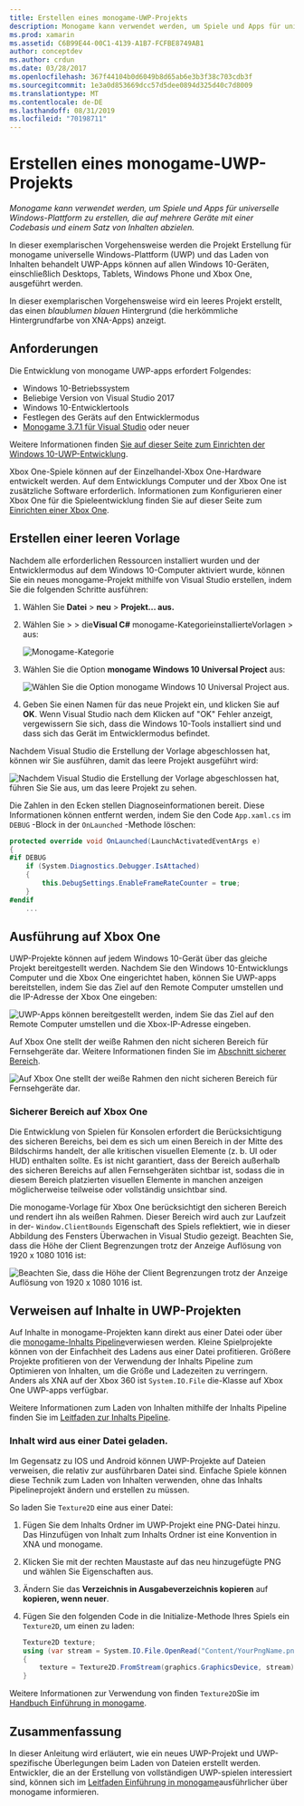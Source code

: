 ```yaml
---
title: Erstellen eines monogame-UWP-Projekts
description: Monogame kann verwendet werden, um Spiele und Apps für universelle Windows-Plattform zu erstellen, die auf mehrere Geräte mit einer Codebasis und einem Satz von Inhalten abzielen.
ms.prod: xamarin
ms.assetid: C6B99E44-00C1-4139-A1B7-FCFBE8749AB1
author: conceptdev
ms.author: crdun
ms.date: 03/28/2017
ms.openlocfilehash: 367f44104b0d6049b8d65ab6e3b3f38c703cdb3f
ms.sourcegitcommit: 1e3a0d853669dcc57d5dee0894d325d40c7d8009
ms.translationtype: MT
ms.contentlocale: de-DE
ms.lasthandoff: 08/31/2019
ms.locfileid: "70198711"
---
```

# <a name="creating-a-monogame-uwp-project"></a>Erstellen eines monogame-UWP-Projekts

_Monogame kann verwendet werden, um Spiele und Apps für universelle Windows-Plattform zu erstellen, die auf mehrere Geräte mit einer Codebasis und einem Satz von Inhalten abzielen._

In dieser exemplarischen Vorgehensweise werden die Projekt Erstellung für monogame universelle Windows-Plattform (UWP) und das Laden von Inhalten behandelt UWP-Apps können auf allen Windows 10-Geräten, einschließlich Desktops, Tablets, Windows Phone und Xbox One, ausgeführt werden.

In dieser exemplarischen Vorgehensweise wird ein leeres Projekt erstellt, das einen *blaublumen blauen* Hintergrund (die herkömmliche Hintergrundfarbe von XNA-Apps) anzeigt.

## <a name="requirements"></a>Anforderungen

Die Entwicklung von monogame UWP-apps erfordert Folgendes:

- Windows 10-Betriebssystem
- Beliebige Version von Visual Studio 2017
- Windows 10-Entwicklertools
- Festlegen des Geräts auf den Entwicklermodus
- [Monogame 3.7.1 für Visual Studio](http://community.monogame.net/t/monogame-3-7-1-release/11173) oder neuer

Weitere Informationen finden [Sie auf dieser Seite zum Einrichten der Windows 10-UWP-Entwicklung](https://msdn.microsoft.com/windows/uwp/get-started/get-set-up).

Xbox One-Spiele können auf der Einzelhandel-Xbox One-Hardware entwickelt werden. Auf dem Entwicklungs Computer und der Xbox One ist zusätzliche Software erforderlich. Informationen zum Konfigurieren einer Xbox One für die Spieleentwicklung finden Sie auf dieser Seite zum [Einrichten einer Xbox One](https://msdn.microsoft.com/windows/uwp/xbox-apps/index).

## <a name="creating-an-empty-template"></a>Erstellen einer leeren Vorlage

Nachdem alle erforderlichen Ressourcen installiert wurden und der Entwicklermodus auf dem Windows 10-Computer aktiviert wurde, können Sie ein neues monogame-Projekt mithilfe von Visual Studio erstellen, indem Sie die folgenden Schritte ausführen:

1. Wählen Sie **Datei** > **neu** > **Projekt... aus.**
1. Wählen Sie >  > die**Visual C#**  monogame-KategorieinstallierteVorlagen > aus:

    ![](uwp-images/image1.png "Monogame-Kategorie")

1. Wählen Sie die Option **monogame Windows 10 Universal Project** aus:

    ![](uwp-images/image2.png "Wählen Sie die Option monogame Windows 10 Universal Project aus.")

1. Geben Sie einen Namen für das neue Projekt ein, und klicken Sie auf **OK**.
Wenn Visual Studio nach dem Klicken auf "OK" Fehler anzeigt, vergewissern Sie sich, dass die Windows 10-Tools installiert sind und dass sich das Gerät im Entwicklermodus befindet.

Nachdem Visual Studio die Erstellung der Vorlage abgeschlossen hat, können wir Sie ausführen, damit das leere Projekt ausgeführt wird:

![](uwp-images/image3.png "Nachdem Visual Studio die Erstellung der Vorlage abgeschlossen hat, führen Sie Sie aus, um das leere Projekt zu sehen.")

Die Zahlen in den Ecken stellen Diagnoseinformationen bereit. Diese Informationen können entfernt werden, indem Sie den Code `App.xaml.cs` im `DEBUG` -Block in der `OnLaunched` -Methode löschen:


```csharp
protected override void OnLaunched(LaunchActivatedEventArgs e)
{
#if DEBUG
    if (System.Diagnostics.Debugger.IsAttached)
    {
        this.DebugSettings.EnableFrameRateCounter = true;
    }
#endif
    ...
```

## <a name="running-on-xbox-one"></a>Ausführung auf Xbox One

UWP-Projekte können auf jedem Windows 10-Gerät über das gleiche Projekt bereitgestellt werden. Nachdem Sie den Windows 10-Entwicklungs Computer und die Xbox One eingerichtet haben, können Sie UWP-apps bereitstellen, indem Sie das Ziel auf den Remote Computer umstellen und die IP-Adresse der Xbox One eingeben:

![](uwp-images/remote.png "UWP-Apps können bereitgestellt werden, indem Sie das Ziel auf den Remote Computer umstellen und die Xbox-IP-Adresse eingeben.")

Auf Xbox One stellt der weiße Rahmen den nicht sicheren Bereich für Fernsehgeräte dar. Weitere Informationen finden Sie im [Abschnitt sicherer Bereich](#safe-area-on-xbox-one).

![](uwp-images/safearea.png "Auf Xbox One stellt der weiße Rahmen den nicht sicheren Bereich für Fernsehgeräte dar.")

### <a name="safe-area-on-xbox-one"></a>Sicherer Bereich auf Xbox One

Die Entwicklung von Spielen für Konsolen erfordert die Berücksichtigung des sicheren Bereichs, bei dem es sich um einen Bereich in der Mitte des Bildschirms handelt, der alle kritischen visuellen Elemente (z. b. UI oder HUD) enthalten sollte. Es ist nicht garantiert, dass der Bereich außerhalb des sicheren Bereichs auf allen Fernsehgeräten sichtbar ist, sodass die in diesem Bereich platzierten visuellen Elemente in manchen anzeigen möglicherweise teilweise oder vollständig unsichtbar sind.

Die monogame-Vorlage für Xbox One berücksichtigt den sicheren Bereich und rendert ihn als weißen Rahmen. Dieser Bereich wird auch zur Laufzeit in der- `Window.ClientBounds` Eigenschaft des Spiels reflektiert, wie in dieser Abbildung des Fensters Überwachen in Visual Studio gezeigt. Beachten Sie, dass die Höhe der Client Begrenzungen trotz der Anzeige Auflösung von 1920 x 1080 1016 ist:

![](uwp-images/clientbounds.png "Beachten Sie, dass die Höhe der Client Begrenzungen trotz der Anzeige Auflösung von 1920 x 1080 1016 ist.")

## <a name="referencing-content-in-uwp-projects"></a>Verweisen auf Inhalte in UWP-Projekten

Auf Inhalte in monogame-Projekten kann direkt aus einer Datei oder über die [monogame-Inhalts Pipeline](https://github.com/xamarin/docs-archive/blob/master/Docs/CocosSharp/content-pipeline/introduction.md)verwiesen werden. Kleine Spielprojekte können von der Einfachheit des Ladens aus einer Datei profitieren. Größere Projekte profitieren von der Verwendung der Inhalts Pipeline zum Optimieren von Inhalten, um die Größe und Ladezeiten zu verringern. Anders als XNA auf der Xbox 360 ist `System.IO.File` die-Klasse auf Xbox One UWP-apps verfügbar.

Weitere Informationen zum Laden von Inhalten mithilfe der Inhalts Pipeline finden Sie im [Leitfaden zur Inhalts Pipeline](https://github.com/xamarin/docs-archive/blob/master/Docs/CocosSharp/content-pipeline/introduction.md).

### <a name="loading-content-from-file"></a>Inhalt wird aus einer Datei geladen.

Im Gegensatz zu IOS und Android können UWP-Projekte auf Dateien verweisen, die relativ zur ausführbaren Datei sind. Einfache Spiele können diese Technik zum Laden von Inhalten verwenden, ohne das Inhalts Pipelineprojekt ändern und erstellen zu müssen.

So laden Sie `Texture2D` eine aus einer Datei:

1. Fügen Sie dem Inhalts Ordner im UWP-Projekt eine PNG-Datei hinzu. Das Hinzufügen von Inhalt zum Inhalts Ordner ist eine Konvention in XNA und monogame.
1. Klicken Sie mit der rechten Maustaste auf das neu hinzugefügte PNG und wählen Sie Eigenschaften aus.
1. Ändern Sie das **Verzeichnis in Ausgabeverzeichnis kopieren** auf **kopieren, wenn neuer**.
1. Fügen Sie den folgenden Code in die Initialize-Methode Ihres Spiels ein `Texture2D`, um einen zu laden:

    ```csharp
    Texture2D texture;
    using (var stream = System.IO.File.OpenRead("Content/YourPngName.png"))
    {
        texture = Texture2D.FromStream(graphics.GraphicsDevice, stream);
    }
    ```

Weitere Informationen zur Verwendung von finden `Texture2D`Sie im [Handbuch Einführung in monogame](~/graphics-games/monogame/introduction/index.md).

## <a name="summary"></a>Zusammenfassung

In dieser Anleitung wird erläutert, wie ein neues UWP-Projekt und UWP-spezifische Überlegungen beim Laden von Dateien erstellt werden. Entwickler, die an der Erstellung von vollständigen UWP-spielen interessiert sind, können sich im [Leitfaden Einführung in monogame](~/graphics-games/monogame/introduction/index.md)ausführlicher über monogame informieren.
